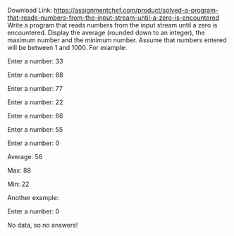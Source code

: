 Download Link: https://assignmentchef.com/product/solved-a-program-that-reads-numbers-from-the-input-stream-until-a-zero-is-encountered
<br>
Write a program that reads numbers from the input stream until a zero is encountered. Display the average (rounded down to an integer), the maximum number and the minimum number. Assume that numbers entered will be between 1 and 1000. For example:

Enter a number: 33

Enter a number: 88

Enter a number: 77

Enter a number: 22

Enter a number: 66

Enter a number: 55

Enter a number: 0

Average: 56

Max: 88

Min: 22

Another example:

Enter a number: 0

No data, so no answers!